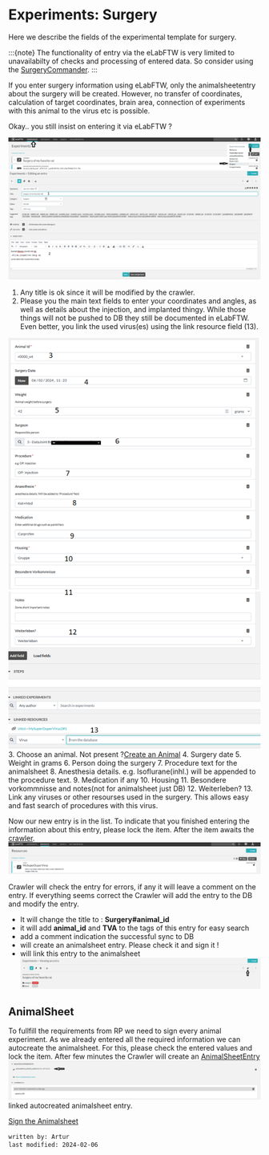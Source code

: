 # Experiments: Surgery
Here we describe the fields of the experimental template for surgery.

:::{note}
The functionality of entry via the eLabFTW is very limited to unavailabilty of checks and processing of 
entered data. So consider using the [SurgeryCommander](../gui_documentation/SurgeryCommander.md).
:::

If you enter surgery information using eLabFTW, only the animalsheetentry about the surgery will be created. However, 
no transfer of coordinates, calculation of target coordinates, brain area, connection of experiments with this animal 
to the virus etc is possible.

Okay.. you still insist on entering it via eLabFTW ?

![add_surgery_1.PNG](../images/add_surgery_1.PNG)
![add_surgery_2.PNG](../images/add_surgery_2.PNG)
1. Any title is ok since it will be modified by the crawler. 
2. Please you the main text fields to enter your coordinates and angles, as well as details about the injection,
and implanted thingy. While those things will not be pushed to DB they still be documented in eLabFTW. 
Even better, you link the used virus(es) using the link resource field (13).

![add_surgery_3.PNG](../images/add_surgery_3.PNG)
3. Choose an animal. Not present ?[Create an Animal](../combinatory_howto/animalcreation.md)
4. Surgery date
5. Weight in grams
6. Person doing the surgery
7. Procedure text for the animalsheet
8. Anesthesia details. e.g. Isoflurane(inhl.) will be appended to the procedure text.
9. Medication if any
10. Housing
11. Besondere vorkommnisse and notes(not for animalsheet just DB)
12. Weiterleben?
13. Link any viruses or other resourses used in the surgery. This allows easy and fast search of procedures with this virus.

Now our new entry is in the list. To indicate that you finished entering the information about this entry, please lock
the item. After the item awaits the [crawler](crawler.md).
![add_virus_5.PNG](../images/add_virus_5.PNG)

Crawler will check the entry for errors, if any it will leave a comment on the entry.
If everything seems correct the Crawler will add the entry to the DB and modify the entry.
- It will change the title to : **Surgery#animal_id**
- it will add **animal_id** and **TVA** to the tags of this entry for easy search
- add a comment indication the successful sync to DB
- will create an animalsheet entry. Please check it and sign it !
- will link this entry to the animalsheet
![add_surgery_4.PNG](../images/add_surgery_4.PNG)

## AnimalSheet
To fullfill the requirements from RP we need to sign every animal experiment.
As we already entered all the required information we can autocreate the animalsheet.
For this, please check the entered values and lock the item. After few minutes the Crawler
will create an [AnimalSheetEntry](experiment_animalsheet.md)
![add_surgery_5.PNG](../images/add_surgery_5.PNG)
linked autocreated animalsheet entry.

[Sign the Animalsheet](experiment_animalsheet.md#sign-entry)


~~~~
written by: Artur
last modified: 2024-02-06
~~~~